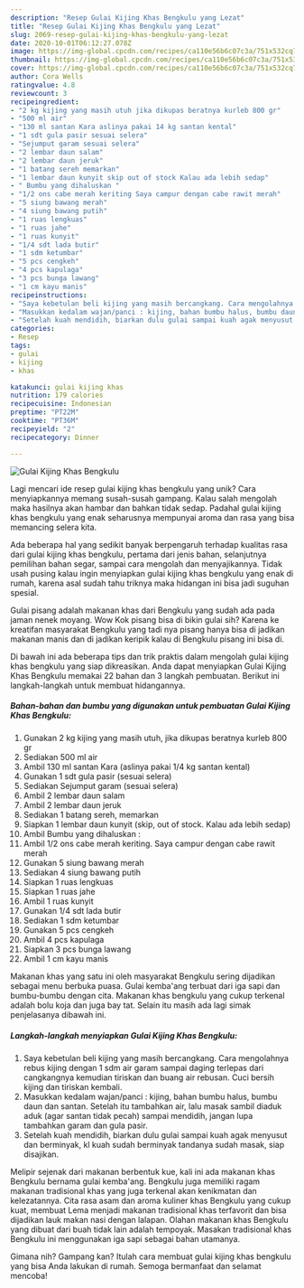```yaml
---
description: "Resep Gulai Kijing Khas Bengkulu yang Lezat"
title: "Resep Gulai Kijing Khas Bengkulu yang Lezat"
slug: 2069-resep-gulai-kijing-khas-bengkulu-yang-lezat
date: 2020-10-01T06:12:27.078Z
image: https://img-global.cpcdn.com/recipes/ca110e56b6c07c3a/751x532cq70/gulai-kijing-khas-bengkulu-foto-resep-utama.jpg
thumbnail: https://img-global.cpcdn.com/recipes/ca110e56b6c07c3a/751x532cq70/gulai-kijing-khas-bengkulu-foto-resep-utama.jpg
cover: https://img-global.cpcdn.com/recipes/ca110e56b6c07c3a/751x532cq70/gulai-kijing-khas-bengkulu-foto-resep-utama.jpg
author: Cora Wells
ratingvalue: 4.8
reviewcount: 3
recipeingredient:
- "2 kg kijing yang masih utuh jika dikupas beratnya kurleb 800 gr"
- "500 ml air"
- "130 ml santan Kara aslinya pakai 14 kg santan kental"
- "1 sdt gula pasir sesuai selera"
- "Sejumput garam sesuai selera"
- "2 lembar daun salam"
- "2 lembar daun jeruk"
- "1 batang sereh memarkan"
- "1 lembar daun kunyit skip out of stock Kalau ada lebih sedap"
- " Bumbu yang dihaluskan "
- "1/2 ons cabe merah keriting Saya campur dengan cabe rawit merah"
- "5 siung bawang merah"
- "4 siung bawang putih"
- "1 ruas lengkuas"
- "1 ruas jahe"
- "1 ruas kunyit"
- "1/4 sdt lada butir"
- "1 sdm ketumbar"
- "5 pcs cengkeh"
- "4 pcs kapulaga"
- "3 pcs bunga lawang"
- "1 cm kayu manis"
recipeinstructions:
- "Saya kebetulan beli kijing yang masih bercangkang. Cara mengolahnya rebus kijing dengan 1 sdm air garam sampai daging terlepas dari cangkangnya kemudian tiriskan dan buang air rebusan. Cuci bersih kijing dan tiriskan kembali."
- "Masukkan kedalam wajan/panci : kijing, bahan bumbu halus, bumbu daun dan santan. Setelah itu tambahkan air, lalu masak sambil diaduk aduk (agar santan tidak pecah) sampai mendidih, jangan lupa tambahkan garam dan gula pasir."
- "Setelah kuah mendidih, biarkan dulu gulai sampai kuah agak menyusut dan berminyak, kl kuah sudah berminyak tandanya sudah masak, siap disajikan."
categories:
- Resep
tags:
- gulai
- kijing
- khas

katakunci: gulai kijing khas 
nutrition: 179 calories
recipecuisine: Indonesian
preptime: "PT22M"
cooktime: "PT36M"
recipeyield: "2"
recipecategory: Dinner

---
```



![Gulai Kijing Khas Bengkulu](https://img-global.cpcdn.com/recipes/ca110e56b6c07c3a/751x532cq70/gulai-kijing-khas-bengkulu-foto-resep-utama.jpg)

Lagi mencari ide resep gulai kijing khas bengkulu yang unik? Cara menyiapkannya memang susah-susah gampang. Kalau salah mengolah maka hasilnya akan hambar dan bahkan tidak sedap. Padahal gulai kijing khas bengkulu yang enak seharusnya mempunyai aroma dan rasa yang bisa memancing selera kita.

Ada beberapa hal yang sedikit banyak berpengaruh terhadap kualitas rasa dari gulai kijing khas bengkulu, pertama dari jenis bahan, selanjutnya pemilihan bahan segar, sampai cara mengolah dan menyajikannya. Tidak usah pusing kalau ingin menyiapkan gulai kijing khas bengkulu yang enak di rumah, karena asal sudah tahu triknya maka hidangan ini bisa jadi suguhan spesial.

Gulai pisang adalah makanan khas dari Bengkulu yang sudah ada pada jaman nenek moyang. Wow Kok pisang bisa di bikin gulai sih? Karena ke kreatifan masyarakat Bengkulu yang tadi nya pisang hanya bisa di jadikan makanan manis dan di jadikan keripik kalau di Bengkulu pisang ini bisa di.


Di bawah ini ada beberapa tips dan trik praktis dalam mengolah gulai kijing khas bengkulu yang siap dikreasikan. Anda dapat menyiapkan Gulai Kijing Khas Bengkulu memakai 22 bahan dan 3 langkah pembuatan. Berikut ini langkah-langkah untuk membuat hidangannya.

<!--inarticleads1-->

##### Bahan-bahan dan bumbu yang digunakan untuk pembuatan Gulai Kijing Khas Bengkulu:

1. Gunakan 2 kg kijing yang masih utuh, jika dikupas beratnya kurleb 800 gr
1. Sediakan 500 ml air
1. Ambil 130 ml santan Kara (aslinya pakai 1/4 kg santan kental)
1. Gunakan 1 sdt gula pasir (sesuai selera)
1. Sediakan Sejumput garam (sesuai selera)
1. Ambil 2 lembar daun salam
1. Ambil 2 lembar daun jeruk
1. Sediakan 1 batang sereh, memarkan
1. Siapkan 1 lembar daun kunyit (skip, out of stock. Kalau ada lebih sedap)
1. Ambil  Bumbu yang dihaluskan :
1. Ambil 1/2 ons cabe merah keriting. Saya campur dengan cabe rawit merah
1. Gunakan 5 siung bawang merah
1. Sediakan 4 siung bawang putih
1. Siapkan 1 ruas lengkuas
1. Siapkan 1 ruas jahe
1. Ambil 1 ruas kunyit
1. Gunakan 1/4 sdt lada butir
1. Sediakan 1 sdm ketumbar
1. Gunakan 5 pcs cengkeh
1. Ambil 4 pcs kapulaga
1. Siapkan 3 pcs bunga lawang
1. Ambil 1 cm kayu manis


Makanan khas yang satu ini oleh masyarakat Bengkulu sering dijadikan sebagai menu berbuka puasa. Gulai kemba&#39;ang terbuat dari iga sapi dan bumbu-bumbu dengan cita. Makanan khas bengkulu yang cukup terkenal adalah bolu koja dan juga bay tat. Selain itu masih ada lagi simak penjelasanya dibawah ini. 

<!--inarticleads2-->

##### Langkah-langkah menyiapkan Gulai Kijing Khas Bengkulu:

1. Saya kebetulan beli kijing yang masih bercangkang. Cara mengolahnya rebus kijing dengan 1 sdm air garam sampai daging terlepas dari cangkangnya kemudian tiriskan dan buang air rebusan. Cuci bersih kijing dan tiriskan kembali.
1. Masukkan kedalam wajan/panci : kijing, bahan bumbu halus, bumbu daun dan santan. Setelah itu tambahkan air, lalu masak sambil diaduk aduk (agar santan tidak pecah) sampai mendidih, jangan lupa tambahkan garam dan gula pasir.
1. Setelah kuah mendidih, biarkan dulu gulai sampai kuah agak menyusut dan berminyak, kl kuah sudah berminyak tandanya sudah masak, siap disajikan.


Melipir sejenak dari makanan berbentuk kue, kali ini ada makanan khas Bengkulu bernama gulai kemba&#39;ang. Bengkulu juga memiliki ragam makanan tradisional khas yang juga terkenal akan kenikmatan dan kelezatannya. Cita rasa asam dan aroma kuliner khas Bengkulu yang cukup kuat, membuat Lema menjadi makanan tradisional khas terfavorit dan bisa dijadikan lauk makan nasi dengan lalapan. Olahan makanan khas Bengkulu yang dibuat dari buah tidak lain adalah tempoyak. Masakan tradisional khas Bengkulu ini menggunakan iga sapi sebagai bahan utamanya. 

Gimana nih? Gampang kan? Itulah cara membuat gulai kijing khas bengkulu yang bisa Anda lakukan di rumah. Semoga bermanfaat dan selamat mencoba!
